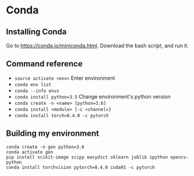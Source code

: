 # Conda

## Installing Conda
Go to https://conda.io/miniconda.html. Download the bash script, and run it.

## Command reference
- `source activate <env>` Enter environment
- `conda env list`
- `conda --info envs`
- `conda install python=3.5` Change environment's python version
- `conda create -n <name> [python=3.6]`
- `conda install <module> [-c <channel>}`
- `conda install torch=0.4.0 -c pytorch`

## Building my environment
```
conda create -n gen python=3.6
conda activate gen
pip install scikit-image scipy easydict sklearn joblib ipython opencv-python
conda install torchvision pytorch=0.4.0 cuda91 -c pytorch
```
<!--stackedit_data:
eyJoaXN0b3J5IjpbLTIwMjMzNjMwODEsLTE5NjI3NzM2NTYsLT
I4MTUyNjc0MCwtMTYzNzAwODYyMSw2MzQ5MjQ4MDMsMTcyODQy
NDc4NCwtOTI2MDY5NjE5XX0=
-->